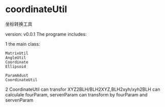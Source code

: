 # coordinateUtil
坐标转换工具

version: v0.0.1
The programe includes:

1 the main class: 
	
	MatrixUtil
	AngleUtil
	Coordinate
	Ellipsoid
	
	ParamAdust
	CoordinateUtil
	
2 CoordinateUtil
	can transfor XYZ2BLH/BLH2XYZ,BLH2xyh/xyh2BLH
	can calculale fourParam, servenParam
 	can transform by fourParam and servenParam
		
	
